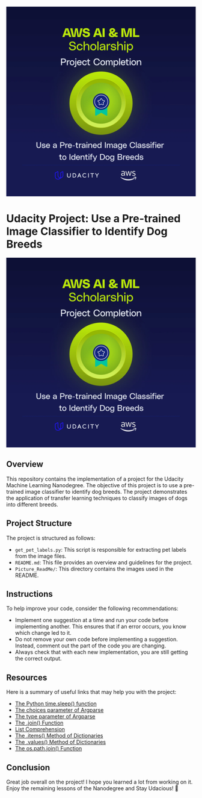 
![My Image2](Picture_ReadMe/p1-completed-aws-udacity-Julieta_Rubis.webp)


# Udacity Project: Use a Pre-trained Image Classifier to Identify Dog Breeds

![Project Image](Picture_ReadMe/p1-completed-aws-udacity-Julieta_Rubis.webp)

## Overview

This repository contains the implementation of a project for the Udacity Machine Learning Nanodegree. The objective of this project is to use a pre-trained image classifier to identify dog breeds. The project demonstrates the application of transfer learning techniques to classify images of dogs into different breeds.

## Project Structure

The project is structured as follows:

- `get_pet_labels.py`: This script is responsible for extracting pet labels from the image files.
- `README.md`: This file provides an overview and guidelines for the project.
- `Picture_ReadMe/`: This directory contains the images used in the README.

## Instructions

To help improve your code, consider the following recommendations:

- Implement one suggestion at a time and run your code before implementing another. This ensures that if an error occurs, you know which change led to it.
- Do not remove your own code before implementing a suggestion. Instead, comment out the part of the code you are changing.
- Always check that with each new implementation, you are still getting the correct output.

## Resources

Here is a summary of useful links that may help you with the project:

- [The Python time.sleep() function](https://docs.python.org/3/library/time.html#time.sleep)
- [The choices parameter of Argparse](https://docs.python.org/3/library/argparse.html#choices)
- [The type parameter of Argparse](https://docs.python.org/3/library/argparse.html#type)
- [The .join() Function](https://docs.python.org/3/library/stdtypes.html#str.join)
- [List Comprehension](https://docs.python.org/3/tutorial/datastructures.html#list-comprehensions)
- [The .items() Method of Dictionaries](https://docs.python.org/3/library/stdtypes.html#dict.items)
- [The .values() Method of Dictionaries](https://docs.python.org/3/library/stdtypes.html#dict.values)
- [The os.path.join() Function](https://docs.python.org/3/library/os.path.html#os.path.join)

## Conclusion

Great job overall on the project! I hope you learned a lot from working on it. Enjoy the remaining lessons of the Nanodegree and Stay Udacious! 💪
